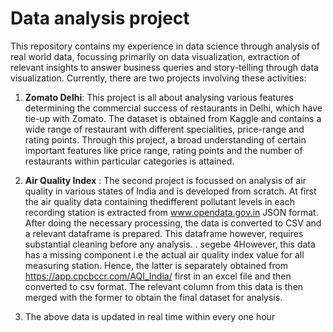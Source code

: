 # Data analysis project
This repository contains my experience in data science through analysis of real world data, focussing primarily on data visualization, extraction of relevant insights to answer business queries and story-telling through data visualization. Currently, there are two projects involving these activities: 
1. **Zomato Delhi**: This project is all about analysing various features determining the commercial success of restaurants in Delhi, which have tie-up with Zomato. The dataset is obtained from Kaggle and contains a wide range of restaurant with different specialities, price-range and rating points. Through this project, a broad understanding of certain important features like price range, rating points and the number of restaurants within particular categories is attained.

2. **Air Quality Index** : The second project is focussed on analysis of air quality in various states of India and is developed from scratch. At first the air quality data containing thedifferent pollutant levels in each recording station is extracted from www.opendata.gov.in JSON format. After doing the necessary processing, the data is converted to CSV and a relevant dataframe is prepared. This dataframe however, requires substantial cleaning before any analysis. 
. segebe
4However, this data has a missing component i.e the actual air quality index value for all measuring station. Hence, the latter is separately obtained from https://app.cpcbccr.com/AQI_India/ first in an excel file and then converted to csv format. The relevant column from this data is then merged with the former to obtain the final dataset for analysis.
5. The above data is updated in real time within every one hour
